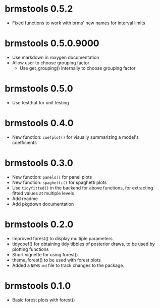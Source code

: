 # brmstools 0.5.2

* Fixed functions to work with brms' new names for interval limits

# brmstools 0.5.0.9000

* Use markdown in roxygen documentation
* Allow user to choose grouping factor
  * Use get_grouping() internally to choose grouping factor

# brmstools 0.5.0

* Use testthat for unit testing

# brmstools 0.4.0

* New function: `coefplot()` for visually summarizing a model's coefficients

# brmstools 0.3.0

* New function: `panels()` for panel plots
* New function: `spaghetti()` for spaghetti plots
* Use `tidyfitted()` in the backend for above functions, for extracting fitted values at multiple levels
* Add readme
* Add pkgdown documentation

# brmstools 0.2.0

* Improved forest() to display multiple parameters
* tidycoef() for obtaining tidy tibbles of posterior draws, to be used by plotting functions
* Short vignette for using forest()
* theme_forest() to be used with forest plots
* Added a `NEWS.md` file to track changes to the package.

# brmstools 0.1.0

* Basic forest plots with forest()
